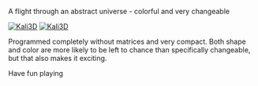 A flight through an abstract universe - colorful and very changeable

[![Kali3D](https://user-images.githubusercontent.com/78935215/108374915-c0cb1300-7201-11eb-860f-8e6923d4867a.gif)](https://www.shadertoy.com/embed/MdB3DK?gui=true&t=10&paused=true&muted=false)
[![Kali3D](https://user-images.githubusercontent.com/78935215/108375469-464ec300-7202-11eb-829f-172e724172a5.PNG)](Kali3D.fuse)

Programmed completely without matrices and very compact. Both shape and color are more likely to be left to chance than specifically changeable, but that also makes it exciting.

Have fun playing